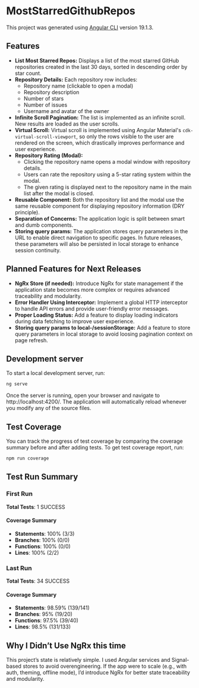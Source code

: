 # MostStarredGithubRepos

This project was generated using [Angular CLI](https://github.com/angular/angular-cli) version 19.1.3.

## Features

- **List Most Starred Repos:** Displays a list of the most starred GitHub repositories created in the last 30 days, sorted in descending order by star count.
- **Repository Details:** Each repository row includes:
  - Repository name (clickable to open a modal)
  - Repository description
  - Number of stars
  - Number of issues
  - Username and avatar of the owner
- **Infinite Scroll Pagination:** The list is implemented as an infinite scroll. New results are loaded as the user scrolls.
- **Virtual Scroll:** Virtual scroll is implemented using Angular Material's `cdk-virtual-scroll-viewport`, so only the rows visible to the user are rendered on the screen, which drastically improves performance and user experience.
- **Repository Rating (Modal):**
  - Clicking the repository name opens a modal window with repository details.
  - Users can rate the repository using a 5-star rating system within the modal.
  - The given rating is displayed next to the repository name in the main list after the modal is closed.
- **Reusable Component:** Both the repository list and the modal use the same reusable component for displaying repository information (DRY principle).
- **Separation of Concerns:** The application logic is split between smart and dumb components.
- **Storing query params:** The application stores query parameters in the URL to enable direct navigation to specific pages. In future releases, these parameters will also be persisted in local storage to enhance session continuity.

## Planned Features for Next Releases

- **NgRx Store (if needed):** Introduce NgRx for state management if the application state becomes more complex or requires advanced traceability and modularity.
- **Error Handler Using Interceptor:** Implement a global HTTP interceptor to handle API errors and provide user-friendly error messages.
- **Proper Loading Status:** Add a feature to display loading indicators during data fetching to improve user experience.
- **Storing query params to local-/sessionStorage:** Add a feature to store query parameters in local storage to avoid loosing pagination context on page refresh.

## Development server

To start a local development server, run:

```bash
ng serve
```

Once the server is running, open your browser and navigate to http://localhost:4200/. The application will automatically reload whenever you modify any of the source files.

## Test Coverage

You can track the progress of test coverage by comparing the coverage summary before and after adding tests.
To get test coverage report, run:

```bash
npm run coverage
```

## Test Run Summary

### First Run

**Total Tests**: 1 SUCCESS

#### Coverage Summary

- **Statements**: 100% (3/3)
- **Branches**: 100% (0/0)
- **Functions**: 100% (0/0)
- **Lines**: 100% (2/2)

### Last Run

**Total Tests**: 34 SUCCESS

#### Coverage Summary

- **Statements**: 98.59% (139/141)
- **Branches**: 95% (19/20)
- **Functions**: 97.5% (39/40)
- **Lines**: 98.5% (131/133)

## Why I Didn’t Use NgRx this time

This project’s state is relatively simple. I used Angular services and Signal-based stores to avoid overengineering. If the app were to scale (e.g., with auth, theming, offline mode), I’d introduce NgRx for better state traceability and modularity.
